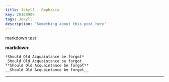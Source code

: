 ```yaml
---
title: Jekyll - Emphasis
key: 20160909
tags: Jekyll
description: "Something about this post here"
---
```


markdown test

<!-- more -->

**markdown:**

    *Should Old Acquaintance be forgot*
    _Should Old Acquaintance be forgot_
    **Should Old Acquaintance be forgot**
    __Should Old Acquaintance be forgot__

---